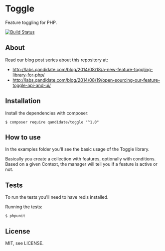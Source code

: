 Toggle
======

Feature toggling for PHP.

[![Build Status](https://travis-ci.org/qandidate-labs/qandidate-toggle.svg?branch=master)](https://travis-ci.org/qandidate-labs/qandidate-toggle)

## About

Read our blog post series about this repository at:
- http://labs.qandidate.com/blog/2014/08/18/a-new-feature-toggling-library-for-php/
- http://labs.qandidate.com/blog/2014/08/19/open-sourcing-our-feature-toggle-api-and-ui/

## Installation

Install the dependencies with composer:

```
$ composer require qandidate/toggle "^1.0"
```

## How to use

In the examples folder you'll see the basic usage of the Toggle library.

Basically you create a collection with features, optionally with conditions.
Based on a given Context, the manager will tell you if a feature is active or not.


## Tests

To run the tests you'll need to have redis installed.

Running the tests:

```
$ phpunit
```
## License

MIT, see LICENSE.
